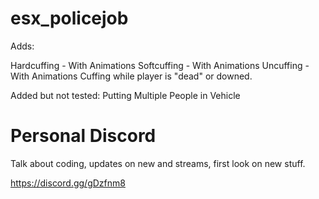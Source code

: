 # esx_policejob

Adds:

Hardcuffing - With Animations
Softcuffing - With Animations
Uncuffing  - With Animations
Cuffing while player is "dead" or downed.


Added but not tested:
Putting Multiple People in Vehicle






# Personal Discord

Talk about coding, updates on new and streams, first look on new stuff.

https://discord.gg/gDzfnm8
